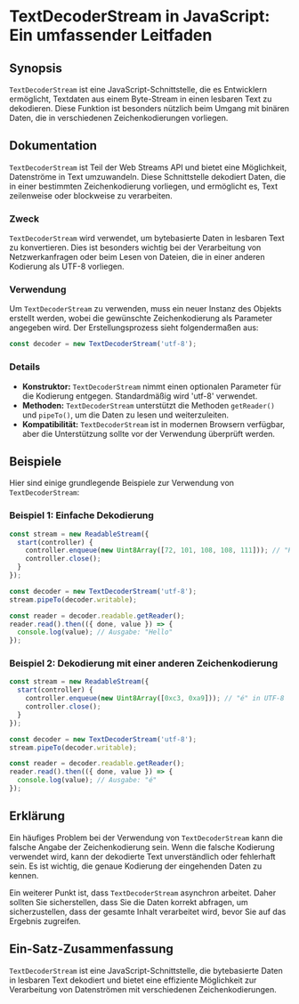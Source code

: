 <!--
Meta Description: # TextDecoderStream in JavaScript: Ein umfassender Leitfaden ## Synopsis `TextDecoderStream` ist eine JavaScript-Schnittstelle, die es Entwicklern erm...
Meta Keywords: textdecoderstream, die, der, ist, daten
-->

# TextDecoderStream in JavaScript: Ein umfassender Leitfaden

## Synopsis
`TextDecoderStream` ist eine JavaScript-Schnittstelle, die es Entwicklern ermöglicht, Textdaten aus einem Byte-Stream in einen lesbaren Text zu dekodieren. Diese Funktion ist besonders nützlich beim Umgang mit binären Daten, die in verschiedenen Zeichenkodierungen vorliegen.

## Dokumentation
`TextDecoderStream` ist Teil der Web Streams API und bietet eine Möglichkeit, Datenströme in Text umzuwandeln. Diese Schnittstelle dekodiert Daten, die in einer bestimmten Zeichenkodierung vorliegen, und ermöglicht es, Text zeilenweise oder blockweise zu verarbeiten.

### Zweck
`TextDecoderStream` wird verwendet, um bytebasierte Daten in lesbaren Text zu konvertieren. Dies ist besonders wichtig bei der Verarbeitung von Netzwerkanfragen oder beim Lesen von Dateien, die in einer anderen Kodierung als UTF-8 vorliegen.

### Verwendung
Um `TextDecoderStream` zu verwenden, muss ein neuer Instanz des Objekts erstellt werden, wobei die gewünschte Zeichenkodierung als Parameter angegeben wird. Der Erstellungsprozess sieht folgendermaßen aus:

```javascript
const decoder = new TextDecoderStream('utf-8');
```

### Details
- **Konstruktor:** `TextDecoderStream` nimmt einen optionalen Parameter für die Kodierung entgegen. Standardmäßig wird 'utf-8' verwendet.
- **Methoden:** `TextDecoderStream` unterstützt die Methoden `getReader()` und `pipeTo()`, um die Daten zu lesen und weiterzuleiten.
- **Kompatibilität:** `TextDecoderStream` ist in modernen Browsern verfügbar, aber die Unterstützung sollte vor der Verwendung überprüft werden.

## Beispiele
Hier sind einige grundlegende Beispiele zur Verwendung von `TextDecoderStream`:

### Beispiel 1: Einfache Dekodierung
```javascript
const stream = new ReadableStream({
  start(controller) {
    controller.enqueue(new Uint8Array([72, 101, 108, 108, 111])); // "Hello" in UTF-8
    controller.close();
  }
});

const decoder = new TextDecoderStream('utf-8');
stream.pipeTo(decoder.writable);

const reader = decoder.readable.getReader();
reader.read().then(({ done, value }) => {
  console.log(value); // Ausgabe: "Hello"
});
```

### Beispiel 2: Dekodierung mit einer anderen Zeichenkodierung
```javascript
const stream = new ReadableStream({
  start(controller) {
    controller.enqueue(new Uint8Array([0xc3, 0xa9])); // "é" in UTF-8
    controller.close();
  }
});

const decoder = new TextDecoderStream('utf-8');
stream.pipeTo(decoder.writable);

const reader = decoder.readable.getReader();
reader.read().then(({ done, value }) => {
  console.log(value); // Ausgabe: "é"
});
```

## Erklärung
Ein häufiges Problem bei der Verwendung von `TextDecoderStream` kann die falsche Angabe der Zeichenkodierung sein. Wenn die falsche Kodierung verwendet wird, kann der dekodierte Text unverständlich oder fehlerhaft sein. Es ist wichtig, die genaue Kodierung der eingehenden Daten zu kennen.

Ein weiterer Punkt ist, dass `TextDecoderStream` asynchron arbeitet. Daher sollten Sie sicherstellen, dass Sie die Daten korrekt abfragen, um sicherzustellen, dass der gesamte Inhalt verarbeitet wird, bevor Sie auf das Ergebnis zugreifen.

## Ein-Satz-Zusammenfassung
`TextDecoderStream` ist eine JavaScript-Schnittstelle, die bytebasierte Daten in lesbaren Text dekodiert und bietet eine effiziente Möglichkeit zur Verarbeitung von Datenströmen mit verschiedenen Zeichenkodierungen.